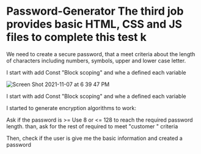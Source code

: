 # Password-Generator The third job provides basic HTML, CSS and JS files to complete this test k

We need to create a secure password, that a meet criteria about the length of characters
including numbers, symbols, upper and lower case letter.

I start with add Const "Block scoping" and whe a defined each variable

![Screen Shot 2021-11-07 at 6 39 47 PM](https://user-images.githubusercontent.com/91921941/140666285-989dfeb6-89aa-4217-a99c-b58c632eb2dc.png)

I start with add Const "Block scoping" and whe a defined each variable

I started to generate encryption algorithms to work:

Ask if the password is >=  Use 8 or <= 128 to reach the required password length.
than,  ask for the rest of required to meet  "customer " criteria

Then, check if the user is give me the basic information and created a password



